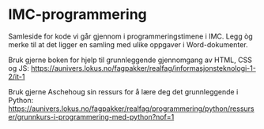 # IMC-programmering
Samleside for kode vi går gjennom i programmeringstimene i IMC.
Legg òg merke til at det ligger en samling med ulike oppgaver i Word-dokumenter.

Bruk gjerne boken for hjelp til grunnleggende gjennomgang av HTML, CSS og JS: 
https://aunivers.lokus.no/fagpakker/realfag/informasjonsteknologi-1-2/it-1

Bruk gjerne Aschehoug sin ressurs for å lære deg det grunnleggende i Python:
https://aunivers.lokus.no/fagpakker/realfag/programmering/python/ressurser/grunnkurs-i-programmering-med-python?nof=1
